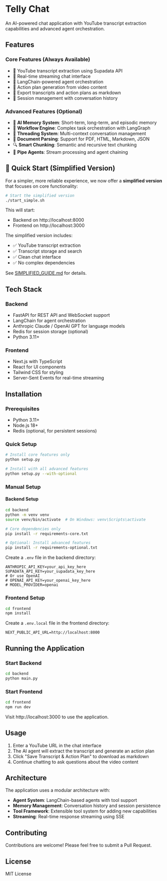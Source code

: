 # Telly Chat

An AI-powered chat application with YouTube transcript extraction capabilities and advanced agent orchestration.

## Features

### Core Features (Always Available)
- 🎥 YouTube transcript extraction using Supadata API
- 💬 Real-time streaming chat interface
- 🤖 LangChain-powered agent orchestration
- 📝 Action plan generation from video content
- 💾 Export transcripts and action plans as markdown
- 🔄 Session management with conversation history

### Advanced Features (Optional)
- 🧠 **AI Memory System**: Short-term, long-term, and episodic memory
- 🔀 **Workflow Engine**: Complex task orchestration with LangGraph
- 🧵 **Threading System**: Multi-context conversation management
- 📄 **Document Parsing**: Support for PDF, HTML, Markdown, JSON
- 🔍 **Smart Chunking**: Semantic and recursive text chunking
- 🚀 **Pipe Agents**: Stream processing and agent chaining

## 🚀 Quick Start (Simplified Version)

For a simpler, more reliable experience, we now offer a **simplified version** that focuses on core functionality:

```bash
# Start the simplified version
./start_simple.sh
```

This will start:
- Backend on http://localhost:8000  
- Frontend on http://localhost:3000

The simplified version includes:
- ✅ YouTube transcript extraction
- ✅ Transcript storage and search
- ✅ Clean chat interface
- ✅ No complex dependencies

See [SIMPLIFIED_GUIDE.md](SIMPLIFIED_GUIDE.md) for details.

## Tech Stack

### Backend
- FastAPI for REST API and WebSocket support
- LangChain for agent orchestration
- Anthropic Claude / OpenAI GPT for language models
- Redis for session storage (optional)
- Python 3.11+

### Frontend
- Next.js with TypeScript
- React for UI components
- Tailwind CSS for styling
- Server-Sent Events for real-time streaming

## Installation

### Prerequisites
- Python 3.11+
- Node.js 18+
- Redis (optional, for persistent sessions)

### Quick Setup

```bash
# Install core features only
python setup.py

# Install with all advanced features
python setup.py --with-optional
```

### Manual Setup

#### Backend Setup

```bash
cd backend
python -m venv venv
source venv/bin/activate  # On Windows: venv\Scripts\activate

# Core dependencies only
pip install -r requirements-core.txt

# Optional: Install advanced features
pip install -r requirements-optional.txt
```

Create a `.env` file in the backend directory:
```env
ANTHROPIC_API_KEY=your_api_key_here
SUPADATA_API_KEY=your_supadata_key_here
# Or use OpenAI
# OPENAI_API_KEY=your_openai_key_here
# MODEL_PROVIDER=openai
```

### Frontend Setup

```bash
cd frontend
npm install
```

Create a `.env.local` file in the frontend directory:
```env
NEXT_PUBLIC_API_URL=http://localhost:8000
```

## Running the Application

### Start Backend
```bash
cd backend
python main.py
```

### Start Frontend
```bash
cd frontend
npm run dev
```

Visit http://localhost:3000 to use the application.

## Usage

1. Enter a YouTube URL in the chat interface
2. The AI agent will extract the transcript and generate an action plan
3. Click "Save Transcript & Action Plan" to download as markdown
4. Continue chatting to ask questions about the video content

## Architecture

The application uses a modular architecture with:
- **Agent System**: LangChain-based agents with tool support
- **Memory Management**: Conversation history and session persistence
- **Tool Framework**: Extensible tool system for adding new capabilities
- **Streaming**: Real-time response streaming using SSE

## Contributing

Contributions are welcome! Please feel free to submit a Pull Request.

## License

MIT License